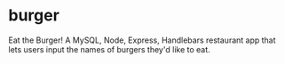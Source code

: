 # burger
Eat the Burger! A MySQL, Node, Express, Handlebars restaurant app that lets users input the names of burgers they'd like to eat.
